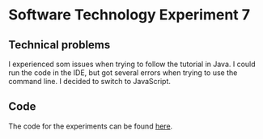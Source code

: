 # Software Technology Experiment 7

## Technical problems
I experienced som issues when trying to follow the tutorial in Java. I could run the code in the IDE, but got several errors when trying to use the command line. I decided to switch to JavaScript. 

## Code
The code for the experiments can be found [here](https://github.com/maritnl/dat250-exp7).
